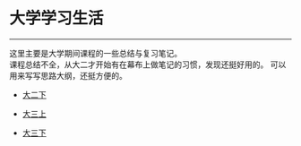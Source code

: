# 大学学习生活
***
这里主要是大学期间课程的一些总结与复习笔记。  
课程总结不全，从大二才开始有在幕布上做笔记的习惯，发现还挺好用的。
可以用来写写思路大纲，还挺方便的。

- [大二下](/学海无涯/学习/大二下/index.md)
  
- [大三上](/学海无涯/学习/大三上/index.md)
  
- [大三下](/学海无涯/学习/大三下/index.md)
